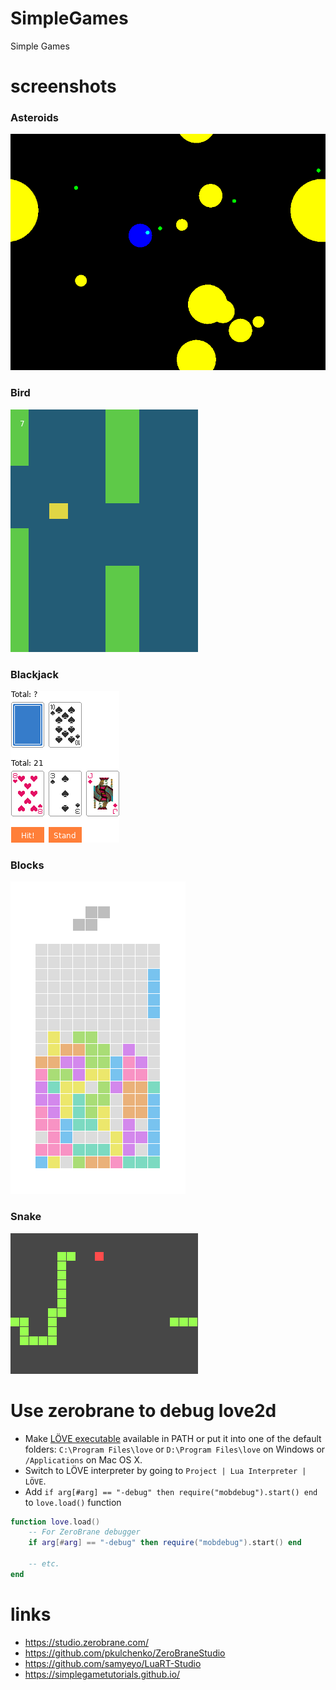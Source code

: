 # SimpleGames

Simple Games

# screenshots

### Asteroids

![Asteroids](screenshots/Asteroids.png)

### Bird

![Bird](screenshots/Bird.png)

### Blackjack

![Blackjack](screenshots/Blackjack.png)

### Blocks

![Blocks](screenshots/Blocks.png)

### Snake

![Snake](screenshots/Snake.png)

# Use zerobrane to debug love2d

- Make [LÖVE executable](https://love2d.org/) available in PATH or put it into one of the default folders: `C:\Program Files\love` or `D:\Program Files\love` on Windows or `/Applications` on Mac OS X.
- Switch to LÖVE interpreter by going to `Project | Lua Interpreter | LÖVE`.
- Add `if arg[#arg] == "-debug" then require("mobdebug").start() end` to `love.load()` function

```lua
function love.load()
    -- For ZeroBrane debugger
    if arg[#arg] == "-debug" then require("mobdebug").start() end

    -- etc.
end
```

# links

- https://studio.zerobrane.com/
- https://github.com/pkulchenko/ZeroBraneStudio
- https://github.com/samyeyo/LuaRT-Studio
- https://simplegametutorials.github.io/
